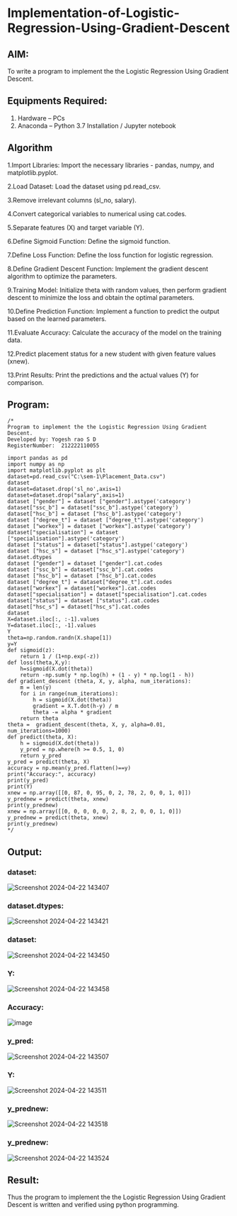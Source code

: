 # Implementation-of-Logistic-Regression-Using-Gradient-Descent

## AIM:
To write a program to implement the the Logistic Regression Using Gradient Descent.

## Equipments Required:
1. Hardware – PCs
2. Anaconda – Python 3.7 Installation / Jupyter notebook

## Algorithm

1.Import Libraries: Import the necessary libraries - pandas, numpy, and matplotlib.pyplot.

2.Load Dataset: Load the dataset using pd.read_csv.

3.Remove irrelevant columns (sl_no, salary).

4.Convert categorical variables to numerical using cat.codes.

5.Separate features (X) and target variable (Y).

6.Define Sigmoid Function: Define the sigmoid function.

7.Define Loss Function: Define the loss function for logistic regression.

8.Define Gradient Descent Function: Implement the gradient descent algorithm to optimize the parameters.

9.Training Model: Initialize theta with random values, then perform gradient descent to minimize the loss and obtain the optimal parameters.

10.Define Prediction Function: Implement a function to predict the output based on the learned parameters.

11.Evaluate Accuracy: Calculate the accuracy of the model on the training data.

12.Predict placement status for a new student with given feature values (xnew).

13.Print Results: Print the predictions and the actual values (Y) for comparison.

## Program:
```
/*
Program to implement the the Logistic Regression Using Gradient Descent.
Developed by: Yogesh rao S D
RegisterNumber:  212222110055

import pandas as pd
import numpy as np
import matplotlib.pyplot as plt
dataset=pd.read_csv("C:\sem-1\Placement_Data.csv")
dataset
dataset=dataset.drop('sl_no',axis=1)
dataset=dataset.drop("salary",axis=1)
dataset ["gender"] = dataset ["gender"].astype('category')
dataset["ssc_b"] = dataset["ssc_b"].astype('category')
dataset["hsc_b"] = dataset ["hsc_b"].astype('category')
dataset ["degree_t"] = dataset ["degree_t"].astype('category')
dataset ["workex"] = dataset ["workex"].astype('category')
dataset["specialisation"] = dataset ["specialisation"].astype('category')
dataset ["status"] = dataset["status"].astype('category')
dataset ["hsc_s"] = dataset ["hsc_s"].astype('category')
dataset.dtypes
dataset ["gender"] = dataset ["gender"].cat.codes
dataset ["ssc_b"] = dataset["ssc_b"].cat.codes
dataset ["hsc_b"] = dataset ["hsc_b"].cat.codes
dataset ["degree_t"] = dataset["degree_t"].cat.codes
dataset["workex"] = dataset["workex"].cat.codes
dataset["specialisation"] = dataset["specialisation"].cat.codes
dataset["status"] = dataset ["status"].cat.codes
dataset["hsc_s"] = dataset["hsc_s"].cat.codes
dataset
X=dataset.iloc[:, :-1].values
Y=dataset.iloc[:, -1].values
Y
theta=np.random.randn(X.shape[1])
y=Y
def sigmoid(z):
    return 1 / (1+np.exp(-z))
def loss(theta,X,y):
    h=sigmoid(X.dot(theta))
    return -np.sum(y * np.log(h) + (1 - y) * np.log(1 - h))
def gradient_descent (theta, X, y, alpha, num_iterations):
    m = len(y)
    for i in range(num_iterations):
        h = sigmoid(X.dot(theta))
        gradient = X.T.dot(h-y) / m
        theta -= alpha * gradient
    return theta
theta =  gradient_descent(theta, X, y, alpha=0.01, num_iterations=1000)
def predict(theta, X): 
    h = sigmoid(X.dot(theta))
    y_pred = np.where(h >= 0.5, 1, 0)
    return y_pred
y_pred = predict(theta, X)
accuracy = np.mean(y_pred.flatten()==y)
print("Accuracy:", accuracy)
print(y_pred)
print(Y)
xnew = np.array([[0, 87, 0, 95, 0, 2, 78, 2, 0, 0, 1, 0]]) 
y_prednew = predict(theta, xnew) 
print(y_prednew)
xnew = np.array([[0, 0, 0, 0, 0, 2, 8, 2, 0, 0, 1, 0]]) 
y_prednew = predict(theta, xnew) 
print(y_prednew)
*/
```

## Output:
### dataset:
![Screenshot 2024-04-22 143407](https://github.com/Aadithya2201/-Implementation-of-Logistic-Regression-Using-Gradient-Descent/assets/145917810/b759be5c-9ff7-44ab-ba18-0f95fef59a0a)

### dataset.dtypes:
![Screenshot 2024-04-22 143421](https://github.com/Aadithya2201/-Implementation-of-Logistic-Regression-Using-Gradient-Descent/assets/145917810/0ac77d57-1afe-49a7-aa8d-4414f90e9e92)

### dataset:
![Screenshot 2024-04-22 143450](https://github.com/Aadithya2201/-Implementation-of-Logistic-Regression-Using-Gradient-Descent/assets/145917810/730e6d8a-e533-43b2-9d7a-71428c7ab09a)

### Y:
![Screenshot 2024-04-22 143458](https://github.com/Aadithya2201/-Implementation-of-Logistic-Regression-Using-Gradient-Descent/assets/145917810/c5a2dc74-8f83-46f5-8c99-ca4fc9fba3c3)

### Accuracy:
![image](https://github.com/DEEPAK2200233/-Implementation-of-Logistic-Regression-Using-Gradient-Descent/assets/118707676/6ab36fdc-19a4-4d7f-ab06-cce7d3dae7df)

### y_pred:
![Screenshot 2024-04-22 143507](https://github.com/Aadithya2201/-Implementation-of-Logistic-Regression-Using-Gradient-Descent/assets/145917810/6dce3b27-0063-401d-b7e4-5f8dfb501496)

### Y:
![Screenshot 2024-04-22 143511](https://github.com/Aadithya2201/-Implementation-of-Logistic-Regression-Using-Gradient-Descent/assets/145917810/cbc84213-853e-4afc-b9f9-20a48dcd8903)

### y_prednew:
![Screenshot 2024-04-22 143518](https://github.com/Aadithya2201/-Implementation-of-Logistic-Regression-Using-Gradient-Descent/assets/145917810/fcfeba87-3f2f-4d1d-b625-b63326f7da16)

### y_prednew:
![Screenshot 2024-04-22 143524](https://github.com/Aadithya2201/-Implementation-of-Logistic-Regression-Using-Gradient-Descent/assets/145917810/244c54d9-fd43-43e7-8432-e8ca14255d6c)

## Result:
Thus the program to implement the the Logistic Regression Using Gradient Descent is written and verified using python programming.



